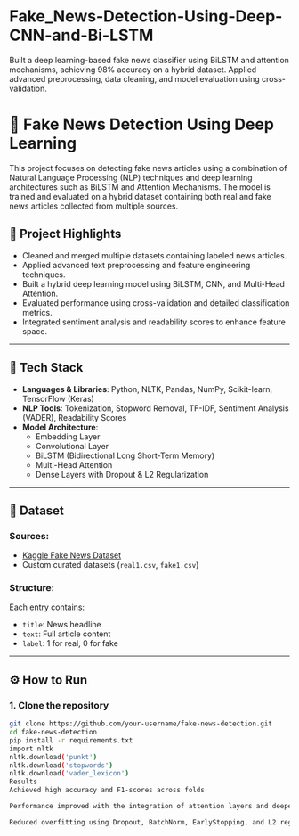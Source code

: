 # Fake_News-Detection-Using-Deep-CNN-and-Bi-LSTM
Built a deep learning-based fake news classifier using BiLSTM and attention mechanisms, achieving 98% accuracy on a hybrid dataset. Applied advanced preprocessing, data cleaning, and model evaluation using cross-validation.
# 📰 Fake News Detection Using Deep Learning

This project focuses on detecting fake news articles using a combination of Natural Language Processing (NLP) techniques and deep learning architectures such as BiLSTM and Attention Mechanisms. The model is trained and evaluated on a hybrid dataset containing both real and fake news articles collected from multiple sources.

## 📌 Project Highlights

- Cleaned and merged multiple datasets containing labeled news articles.
- Applied advanced text preprocessing and feature engineering techniques.
- Built a hybrid deep learning model using BiLSTM, CNN, and Multi-Head Attention.
- Evaluated performance using cross-validation and detailed classification metrics.
- Integrated sentiment analysis and readability scores to enhance feature space.

---

## 🧠 Tech Stack

- **Languages & Libraries**: Python, NLTK, Pandas, NumPy, Scikit-learn, TensorFlow (Keras)
- **NLP Tools**: Tokenization, Stopword Removal, TF-IDF, Sentiment Analysis (VADER), Readability Scores
- **Model Architecture**:
  - Embedding Layer
  - Convolutional Layer
  - BiLSTM (Bidirectional Long Short-Term Memory)
  - Multi-Head Attention
  - Dense Layers with Dropout & L2 Regularization

---

## 📁 Dataset

### Sources:
- [Kaggle Fake News Dataset](https://www.kaggle.com/clmentbisaillon/fake-and-real-news-dataset)
- Custom curated datasets (`real1.csv`, `fake1.csv`)

### Structure:
Each entry contains:
- `title`: News headline
- `text`: Full article content
- `label`: 1 for real, 0 for fake

---

## ⚙️ How to Run

### 1. Clone the repository
```bash
git clone https://github.com/your-username/fake-news-detection.git
cd fake-news-detection
pip install -r requirements.txt
import nltk
nltk.download('punkt')
nltk.download('stopwords')
nltk.download('vader_lexicon')
Results
Achieved high accuracy and F1-scores across folds

Performance improved with the integration of attention layers and deeper text cleaning

Reduced overfitting using Dropout, BatchNorm, EarlyStopping, and L2 regularization

